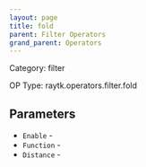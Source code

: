 ```yaml
---
layout: page
title: fold
parent: Filter Operators
grand_parent: Operators
---
```


Category: filter

OP Type: raytk.operators.filter.fold

## Parameters

* `Enable` - 
* `Function` - 
* `Distance` -
